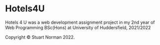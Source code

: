 # Hotels4U
Hotels 4 U was a web development assignment project in my 2nd year of Web Programming BSc(Hons) at University of Huddersfield, 2021/2022

Copyright &copy; Stuart Norman 2022.
